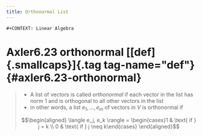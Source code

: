 ```yaml
---
title: Orthonormal List
---
```


```{=org}
#+CONTEXT: Linear Algebra
```
# Axler6.23 orthonormal [[def]{.smallcaps}]{.tag tag-name="def"} {#axler6.23-orthonormal}

> -   A list of vectors is called *orthonormal* if each vector in the
>     list has norm 1 and is orthogonal to all other vectors in the list
> -   in other words, a list $e_1, \ldots, e_m$ of vectors in $V$ is
>     orthonormal if
>
> $$\begin{aligned}
> \langle  e_j, e_k \rangle = \begin{cases}1 & \text{ if } j = k \\ 0 & \text{ if } j \neq  k\end{cases}
> \end{aligned}$$
